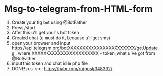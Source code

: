 # Msg-to-telegram-from-HTML-form
1) Create your tlg bot using @BotFather
2) Press /start
3) After this u'll get your's bot token
4) Created chat (u must do it, because u'll get sms)
5) open your browser and input  https://api.telegram.org/botXXXXXXXXXXXXXXXXXXXXXXX/getUpdates , where XXXXXXXXXXXXXXXXXXXXXXX - token, what u've got from @BotFather
6) input this token and chat id in php file
7) DONE!
p.s. src: https://habr.com/ru/post/348332/
